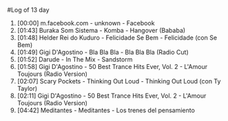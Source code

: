 #Log of 13 day

1. [00:00] m.facebook.com - unknown - Facebook
1. [01:43] Buraka Som Sistema - Komba - Hangover (Bababa)
1. [01:48] Helder Rei do Kuduro - Felicidade Se Bem - Felicidade (con Se Bem)
1. [01:49] Gigi D'Agostino - Bla Bla Bla - Bla Bla Bla (Radio Cut)
1. [01:52] Darude - In The Mix - Sandstorm
1. [01:58] Gigi D'Agostino - 50 Best Trance Hits Ever, Vol. 2 - L'Amour Toujours (Radio Version)
1. [02:07] Scary Pockets - Thinking Out Loud - Thinking Out Loud (con Ty Taylor)
1. [02:11] Gigi D'Agostino - 50 Best Trance Hits Ever, Vol. 2 - L'Amour Toujours (Radio Version)
1. [04:42] Meditantes - Meditantes - Los trenes del pensamiento
